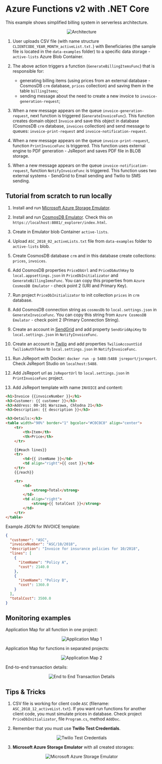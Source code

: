 # Azure Functions v2 with .NET Core

This example shows simplified billing system in serverless architecture.

<p align="center">
    <img alt="Architecture" src="https://raw.githubusercontent.com/asc-lab/dotnetcore-azure-functions/master/readme-images/azure-functions-architecture.png" />
</p>

1. User uploads CSV file (with name structure ```CLIENTCODE_YEAR_MONTH_activeList.txt.```) with Beneficiaries (the sample file is located in the ```data-examples``` folder) to a specific data storage - ```active-lists``` Azure Blob Container.

2. The above action triggers a function (```GenerateBillingItemsFunc```) that is responsible for:
    * generating billing items (using prices from an external database - CosmosDB ```crm``` database, ```prices``` collection) and saving them in the table ```billingItems```;
    * sending message about the need to create a new invoice to ```invoice-generation-request```;

3. When a new message appears on the queue ```invoice-generation-request```, next function is triggered (```GenerateInvoiceFunc```). This function creates domain object ```Invoice``` and save this object in database (CosmosDB ```crm``` database, ```invoices``` collection) and send message to queues: ```invoice-print-request``` and ```invoice-notification-request```.

4. When a new message appears on the queue ```invoice-print-request```, function ```PrintInvoiceFunc``` is triggered. This function uses external engine to PDF generation - JsReport and saves PDF file in BLOB storage.

5. When a new message appears on the queue ```invoice-notification-request```, function ```NotifyInvoiceFunc``` is triggered. This function uses two external systems - SendGrid to Email sending and Twilio to SMS sending.

## Tutorial from scratch to run locally

1. Install and run [Microsoft Azure Storage Emulator](https://docs.microsoft.com/en-us/azure/storage/common/storage-use-emulator).

2. Install and run [CosmosDB Emulator](https://docs.microsoft.com/en-us/azure/cosmos-db/local-emulator). Check this on ```https://localhost:8081/_explorer/index.html```.

3. Create in Emulator blob Container ```active-lists```.

4. Upload  ```ASC_2018_02_activeLists.txt``` file from ```data-examples``` folder to ```active-lists``` blob.

5. Create CosmosDB database ```crm``` and in this database create collections: ```prices```,  ```invoices```.

6. Add CosmosDB properties ```PriceDbUrl``` and ```PriceDbAuthKey``` to ```local.appsettings.json``` in ```PriceDbInitializator``` and ```GenerateBillingIemsFunc```. You can copy this properties from ```Azure CosmosDB Emulator``` - check point 2 (URI and Primary Key).

7. Run project ```PriceDbInitializator``` to init collection ```prices``` in ```crm``` database.

8. Add CosmosDB connection string as ```cosmosDb``` to ```local.settings.json``` in ```GenerateInvoiceFunc```. You can copy this string from ```Azure CosmosDB Emulator``` - check point 2 (Primary Connection String).

9. Create an account in [SendGrid](https://sendgrid.com/) and add property ```SendGridApiKey``` to ```local.settings.json``` in ```NotifyInvoiceFunc```.

10. Create an account in [Twilio](https://www.twilio.com/) and add properties ```TwilioAccountSid``` ```TwilioAuthToken``` to ```local.settings.json``` in ```NotifyInvoiceFunc```.

11. Run JsReport with Docker: ```docker run -p 5488:5488 jsreport/jsreport```. Check JsReport Studio on ```localhost:5488```.

12. Add JsReport url as ```JsReportUrl``` to ```local.settings.json``` in ```PrintInvoiceFunc``` project.

13. Add JsReport template with name ```INVOICE``` and content:

```html
<h1>Invoice {{invoiceNumber }}</h1>
<h3>Customer: {{ customer }}</h3>
<h3>Address: 00-101 Warszawa, Chłodna 21</h3>
<h3>Description: {{ description }}</h3>

<h3>Details:</h3>
<table width="90%" border="1" bgcolor="#C0C0C0" align="center">
    <tr>
        <th>Item</th>
        <th>Price</th>
    </tr>

    {{#each lines}}
    <tr>
        <td>{{ itemName }}</td>
        <td align="right">{{ cost }}</td>
    </tr>
    {{/each}}

    <tr>
        <td>
            <strong>Total</strong>
        </td>
        <td align="right">
            <strong>{{ totalCost }}</strong>
        </td>
    </tr>
</table>
```

Example JSON for INVOICE template:

```json
{
  "customer": "ASC",
  "invoiceNumber": "ASC/10/2018",
  "description": "Invoice for insurance policies for 10/2018",
  "lines": [
    {
      "itemName": "Policy A",
      "cost": 2140.0
    },
    {
      "itemName": "Policy B",
      "cost": 1360.0
    }
  ],
  "totalCost": 3500.0
}
```

## Monitoring examples

Application Map for all function in one project:

<p align="center">
    <img alt="Application Map 1" 
    src="https://raw.githubusercontent.com/asc-lab/dotnetcore-azure-functions/master/readme-images/application_map_one_project.png" />
</p>

Application Map for functions in separated projects:

<p align="center">
    <img alt="Application Map 2"
    src="https://raw.githubusercontent.com/asc-lab/dotnetcore-azure-functions/master/readme-images/application_map_separated_projects.png" />
</p>

End-to-end transaction details:

<p align="center">
    <img alt="End to End Transaction Details"
    src="https://raw.githubusercontent.com/asc-lab/dotnetcore-azure-functions/master/readme-images/performance.png" />
</p>

## Tips & Tricks

1. CSV file is working for client code ```ASC``` (filename: ```ASC_2018_12_activeList.txt```). If you want run functions for another client code, you must simulate prices in database. Check project ```PriceDbInitializator```, file ```Program.cs```, method ```AddDoc```.

2. Remember that you must use **Twilio Test Credentials**.

<p align="center">
    <img alt="Twilio Test Credentials" src="https://raw.githubusercontent.com/asc-lab/dotnetcore-azure-functions/master/readme-images/twilio_test_credentials.png" />
</p>

3. **Microsoft Azure Storage Emulator** with all created storages:

<p align="center">
    <img alt="Microsoft Azure Storage Emulator" src="https://raw.githubusercontent.com/asc-lab/dotnetcore-azure-functions/master/readme-images/azure_storage_emulator.png" />
</p>
